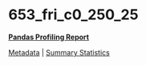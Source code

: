 # 653_fri_c0_250_25

[**Pandas Profiling Report**](../docs_sources/profile/653_fri_c0_250_25.html)

[Metadata](metadata.yaml) | [Summary Statistics](summary_stats.csv)

